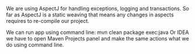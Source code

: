 We are using AspectJ for handling exceptions, logging and transactions. So far as AspectJ is a static weaving that means any changes in aspects requires to re-compile our project.

We can run app using 
    command line:
        mvn clean package exec:java
Or
    IDEA we have to open Maven Projects panel and make the same actions what we do using command line.